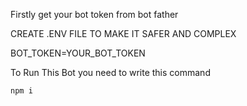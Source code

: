 Firstly get your bot token from bot father

CREATE .ENV FILE TO MAKE IT SAFER AND COMPLEX

BOT_TOKEN=YOUR_BOT_TOKEN <!-- WRITE THIS TO ENV FILE -->

To Run This Bot you need to write this command

```
npm i
```
